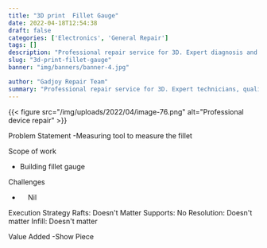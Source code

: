 ```yaml
---
title: "3D print  Fillet Gauge"
date: 2022-04-18T12:54:38
draft: false
categories: ['Electronics', 'General Repair']
tags: []
description: "Professional repair service for 3D. Expert diagnosis and quality repairs in Bangalore."
slug: "3d-print-fillet-gauge"
banner: "img/banners/banner-4.jpg"

author: "Gadjoy Repair Team"
summary: "Professional repair service for 3D. Expert technicians, quality parts, warranty included."
---
```


{{< figure src="/img/uploads/2022/04/image-76.png" alt="Professional device repair" >}}

Problem Statement -Measuring tool to measure the fillet

Scope of work

- Building fillet gauge

Challenges

- &nbsp;&nbsp;&nbsp; Nil

Execution Strategy Rafts: Doesn't Matter Supports: No Resolution: Doesn't matter Infill: Doesn't matter

Value Added -Show Piece